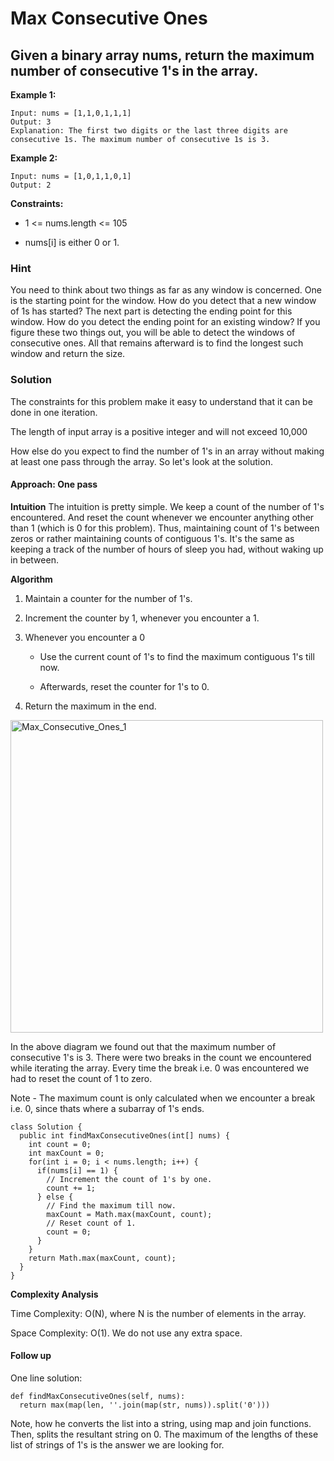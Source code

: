 # Max Consecutive Ones

## Given a binary array nums, return the maximum number of consecutive 1's in the array.

**Example 1:**

```
Input: nums = [1,1,0,1,1,1]
Output: 3
Explanation: The first two digits or the last three digits are consecutive 1s. The maximum number of consecutive 1s is 3.
```

**Example 2:**

```
Input: nums = [1,0,1,1,0,1]
Output: 2
```

**Constraints:**

- 1 <= nums.length <= 105

- nums[i] is either 0 or 1.

### Hint

You need to think about two things as far as any window is concerned. One is the starting point for the window. How do you detect that a new window of 1s has started? The next part is detecting the ending point for this window. How do you detect the ending point for an existing window? If you figure these two things out, you will be able to detect the windows of consecutive ones. All that remains afterward is to find the longest such window and return the size.

### Solution

The constraints for this problem make it easy to understand that it can be done in one iteration.

The length of input array is a positive integer and will not exceed 10,000

How else do you expect to find the number of 1's in an array without making at least one pass through the array. So let's look at the solution.

#### Approach: One pass

**Intuition**
The intuition is pretty simple. We keep a count of the number of 1's encountered. And reset the count whenever we encounter anything other than 1 (which is 0 for this problem). Thus, maintaining count of 1's between zeros or rather maintaining counts of contiguous 1's. It's the same as keeping a track of the number of hours of sleep you had, without waking up in between.

**Algorithm**

1. Maintain a counter for the number of 1's.

2. Increment the counter by 1, whenever you encounter a 1.

3. Whenever you encounter a 0

	- Use the current count of 1's to find the maximum contiguous 1's till now.

	- Afterwards, reset the counter for 1's to 0.

4. Return the maximum in the end.

<img src="https://github.com/keldavis/Java-Practice/blob/master/Google%20Interview%20Prep/pics/485_Max_Consecutive_Ones_1.png" alt="Max_Consecutive_Ones_1" width="500"/>

In the above diagram we found out that the maximum number of consecutive 1's is 3. There were two breaks in the count we encountered while iterating the array. Every time the break i.e. 0 was encountered we had to reset the count of 1 to zero.

Note - The maximum count is only calculated when we encounter a break i.e. 0, since thats where a subarray of 1's ends.

```
class Solution {
  public int findMaxConsecutiveOnes(int[] nums) {
    int count = 0;
    int maxCount = 0;
    for(int i = 0; i < nums.length; i++) {
      if(nums[i] == 1) {
        // Increment the count of 1's by one.
        count += 1;
      } else {
        // Find the maximum till now.
        maxCount = Math.max(maxCount, count);
        // Reset count of 1.
        count = 0;
      }
    }
    return Math.max(maxCount, count);
  }
}
```

**Complexity Analysis**

Time Complexity: O(N), where N is the number of elements in the array.

Space Complexity: O(1). We do not use any extra space.

#### Follow up

One line solution:

```
def findMaxConsecutiveOnes(self, nums):
  return max(map(len, ''.join(map(str, nums)).split('0')))
```

Note, how he converts the list into a string, using map and join functions. Then, splits the resultant string on 0. The maximum of the lengths of these list of strings of 1's is the answer we are looking for.

